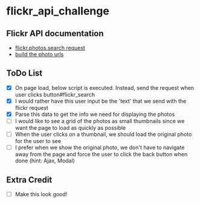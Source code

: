 # flickr_api_challenge

## Flickr API documentation 
* [flickr.photos.search request](https://www.flickr.com/services/api/flickr.photos.search.html)
* [build the photo urls](https://www.flickr.com/services/api/misc.urls.html)

## ToDo List
- [x] On page load, below script is executed.  Instead, send the request when user clicks button#flickr_search
- [x] I would rather have this user input be the 'text' that we send with the flickr request
- [x] Parse this data to get the info we need for displaying the photos
- [ ] I would like to see a grid of the photos as small thumbnails since we want the page to load as quickly as possible
- [ ] When the user clicks on a thumbnail, we should load the original photo for the user to see
- [ ] I prefer when we show the original photo, we don't have to navigate away from the page and force the user to click the back button when done (hint: Ajax, Modal)

## Extra Credit
- [ ] Make this look good!
